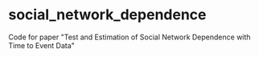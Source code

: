 # social_network_dependence
Code for paper "Test and Estimation of Social Network Dependence with Time to Event Data"
